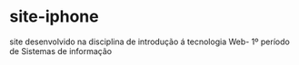 # site-iphone
site desenvolvido na disciplina de introdução á tecnologia Web- 1º período de Sistemas de informação
